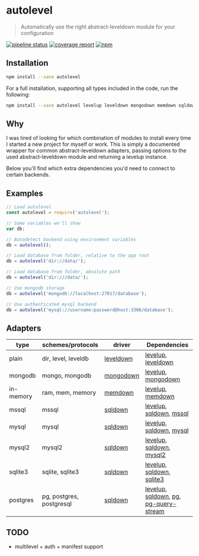 # autolevel
> Automatically use the right abstract-leveldown module for your configuration

[![pipeline status](https://gitlab.com/finwo/autolevel/badges/master/pipeline.svg)](https://gitlab.com/finwo/autolevel/commits/master)
[![coverage report](https://gitlab.com/finwo/autolevel/badges/master/coverage.svg)](https://gitlab.com/finwo/autolevel/commits/master)
[![npm](https://img.shields.io/npm/v/autolevel.svg?style=flat-square)](https://www.npmjs.com/package/autolevel)

## Installation

```bash
npm install --save autolevel
```

For a full installation, supporting all types included in the code, run the following:

```bash
npm install --save autolevel levelup leveldown mongodown memdown sqldown mssql mysql mysql2 sqlite3 pg pg-query-stream
```

## Why

I was tired of looking for which combination of modules to install every time I started a new project for myself or
work. This is simply a documented wrapper for common abstract-leveldown adapters, passing options to the used
abstract-leveldown module and returning a levelup instance.

Below you'll find which extra dependencies you'd need to connect to certain backends.

## Examples

```js
// Load autolevel
const autolevel = require('autolevel');

// Some variables we'll show
var db;

// Autodetect backend using environment variables
db = autolevel();

// Load database from folder, relative to the app root
db = autolevel('dir://data/');

// Load database from folder, absolute path
db = autolevel('dir:///data/');

// Use mongodb storage
db = autolevel('mongodb://localhost:27017/database');

// Use authenticated mysql backend
db = autolevel('mysql://username:password@host:3306/database');

```

## Adapters

 type      | schemes/protocols        | driver                 | Dependencies
 --------- | ------------------------ | ---------------------- | ------------------------------------------
 plain     | dir, level, leveldb      | [leveldown][leveldown] | [levelup][levelup], [leveldown][leveldown]
 mongodb   | mongo, mongodb           | [mongodown][mongodown] | [levelup][levelup], [mongodown][mongodown]
 in-memory | ram, mem, memory         | [memdown][memdown]     | [levelup][levelup], [memdown][memdown]
 mssql     | mssql                    | [sqldown][sqldown]     | [levelup][levelup], [sqldown][sqldown], [mssql][mssql]
 mysql     | mysql                    | [sqldown][sqldown]     | [levelup][levelup], [sqldown][sqldown], [mysql][mysql]
 mysql2    | mysql2                   | [sqldown][sqldown]     | [levelup][levelup], [sqldown][sqldown], [mysql2][mysql2]
 sqlite3   | sqlite, sqlite3          | [sqldown][sqldown]     | [levelup][levelup], [sqldown][sqldown], [sqlite3][sqlite3]
 postgres  | pg, postgres, postgresql | [sqldown][sqldown]     | [levelup][levelup], [sqldown][sqldown], [pg][pg], [pg-query-stream][pg-query-stream]
 
## TODO

- multilevel + auth + manifest support

[level]: https://npmjs.com/package/level
[levelup]: https://npmjs.com/package/levelup
[leveldown]: https://npmjs.com/package/leveldown
[mongodown]: https://npmjs.com/package/mongodown
[memdown]: https://npmjs.com/package/memdown
[mssql]: https://npmjs.com/package/mssql
[mysql]: https://npmjs.com/package/mysql
[mysql2]: https://npmjs.com/package/mysql2
[pg]: https://npmjs.com/package/pg
[pg-query-stream]: https://npmjs.com/package/pg-query-stream
[sqldown]: https://npmjs.com/package/sqldown
[sqlite3]: https://npmjs.com/package/sqlite3
